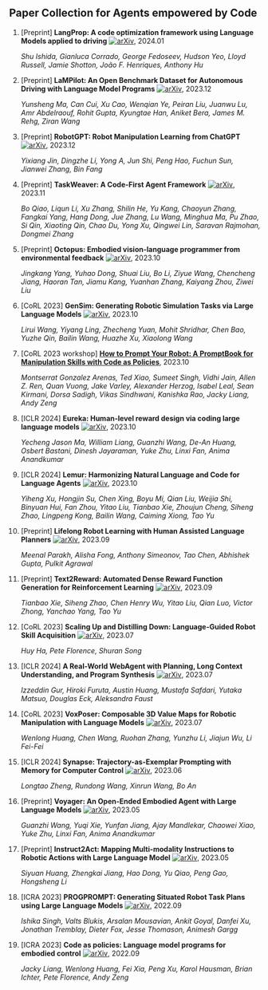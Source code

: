 ## Paper Collection for Agents empowered by Code

1. [Preprint] **LangProp: A code optimization framework using Language Models applied to driving** [![arXiv](https://img.shields.io/badge/arXiv-2401.10314-b31b1b.svg)](https://arxiv.org/pdf/2401.10314), 2024.01

   *Shu Ishida, Gianluca Corrado, George Fedoseev, Hudson Yeo, Lloyd Russell, Jamie Shotton, João F. Henriques, Anthony Hu*

2. [Preprint] **LaMPilot: An Open Benchmark Dataset for Autonomous Driving with Language Model Programs** [![arXiv](https://img.shields.io/badge/arXiv-2312.04372-b31b1b.svg)](https://arxiv.org/abs/2312.04372), 2023.12

   *Yunsheng Ma, Can Cui, Xu Cao, Wenqian Ye, Peiran Liu, Juanwu Lu, Amr Abdelraouf, Rohit Gupta, Kyungtae Han, Aniket Bera, James M. Rehg, Ziran Wang*

3. [Preprint] **RobotGPT: Robot Manipulation Learning from ChatGPT** [![arXiv](https://img.shields.io/badge/arXiv-2312.01421-b31b1b.svg)](https://arxiv.org/abs/2312.01421), 2023.12

   *Yixiang Jin, Dingzhe Li, Yong A, Jun Shi, Peng Hao, Fuchun Sun, Jianwei Zhang, Bin Fang*

4. [Preprint] **TaskWeaver: A Code-First Agent Framework** [![arXiv](https://img.shields.io/badge/arXiv-2311.17541-b31b1b.svg)](https://arxiv.org/abs/2311.17541), 2023.11

   *Bo Qiao, Liqun Li, Xu Zhang, Shilin He, Yu Kang, Chaoyun Zhang, Fangkai Yang, Hang Dong, Jue Zhang, Lu Wang, Minghua Ma, Pu Zhao, Si Qin, Xiaoting Qin, Chao Du, Yong Xu, Qingwei Lin, Saravan Rajmohan, Dongmei Zhang*

5. [Preprint] **Octopus: Embodied vision-language programmer from environmental feedback** [![arXiv](https://img.shields.io/badge/arXiv-2310.08588-b31b1b.svg)](https://arxiv.org/pdf/2310.08588), 2023.10

   *Jingkang Yang, Yuhao Dong, Shuai Liu, Bo Li, Ziyue Wang, Chencheng Jiang, Haoran Tan, Jiamu Kang, Yuanhan Zhang, Kaiyang Zhou, Ziwei Liu*

6. [CoRL 2023] **GenSim: Generating Robotic Simulation Tasks via Large Language Models** [![arXiv](https://img.shields.io/badge/arXiv-2310.01361-b31b1b.svg)](https://arxiv.org/abs/2310.01361), 2023.10

   *Lirui Wang, Yiyang Ling, Zhecheng Yuan, Mohit Shridhar, Chen Bao, Yuzhe Qin, Bailin Wang, Huazhe Xu, Xiaolong Wang*

7. [CoRL 2023 workshop] [**How to Prompt Your Robot: A PromptBook for Manipulation Skills with Code as Policies**](https://openreview.net/forum?id=1aRNtmy5zX), 2023.10

   *Montserrat Gonzalez Arenas, Ted Xiao, Sumeet Singh, Vidhi Jain, Allen Z. Ren, Quan Vuong, Jake Varley, Alexander Herzog, Isabel Leal, Sean Kirmani, Dorsa Sadigh, Vikas Sindhwani, Kanishka Rao, Jacky Liang, Andy Zeng*

8. [ICLR 2024] **Eureka: Human-level reward design via coding large language models** [![arXiv](https://img.shields.io/badge/arXiv-2310.12931-b31b1b.svg)](https://arxiv.org/abs/2310.12931), 2023.10

   *Yecheng Jason Ma, William Liang, Guanzhi Wang, De-An Huang, Osbert Bastani, Dinesh Jayaraman, Yuke Zhu, Linxi Fan, Anima Anandkumar*

9. [ICLR 2024] **Lemur: Harmonizing Natural Language and Code for Language Agents** [![arXiv](https://img.shields.io/badge/arXiv-2310.06830-b31b1b.svg)](https://arxiv.org/abs/2310.06830), 2023.10

   *Yiheng Xu, Hongjin Su, Chen Xing, Boyu Mi, Qian Liu, Weijia Shi, Binyuan Hui, Fan Zhou, Yitao Liu, Tianbao Xie, Zhoujun Cheng, Siheng Zhao, Lingpeng Kong, Bailin Wang, Caiming Xiong, Tao Yu*

10. [Preprint] **Lifelong Robot Learning with Human Assisted Language Planners** [![arXiv](https://img.shields.io/badge/arXiv-2309.14321-b31b1b.svg)](https://arxiv.org/abs/2309.14321), 2023.09

    *Meenal Parakh, Alisha Fong, Anthony Simeonov, Tao Chen, Abhishek Gupta, Pulkit Agrawal*

11. [Preprint] **Text2Reward: Automated Dense Reward Function Generation for Reinforcement Learning** [![arXiv](https://img.shields.io/badge/arXiv-2309.11489-b31b1b.svg)](https://arxiv.org/abs/2309.11489), 2023.09

    *Tianbao Xie, Siheng Zhao, Chen Henry Wu, Yitao Liu, Qian Luo, Victor Zhong, Yanchao Yang, Tao Yu*

12. [CoRL 2023] **Scaling Up and Distilling Down: Language-Guided Robot Skill Acquisition** [![arXiv](https://img.shields.io/badge/arXiv-2307.14535-b31b1b.svg)](https://arxiv.org/abs/2307.14535), 2023.07

    *Huy Ha, Pete Florence, Shuran Song*

13. [ICLR 2024] **A Real-World WebAgent with Planning, Long Context Understanding, and Program Synthesis** [![arXiv](https://img.shields.io/badge/arXiv-2307.12856-b31b1b.svg)](https://arxiv.org/abs/2307.12856), 2023.07

    *Izzeddin Gur, Hiroki Furuta, Austin Huang, Mustafa Safdari, Yutaka Matsuo, Douglas Eck, Aleksandra Faust*

14. [CoRL 2023] **VoxPoser: Composable 3D Value Maps for Robotic Manipulation with Language Models** [![arXiv](https://img.shields.io/badge/arXiv-2307.05973-b31b1b.svg)](https://arxiv.org/pdf/2307.05973), 2023.07

    *Wenlong Huang, Chen Wang, Ruohan Zhang, Yunzhu Li, Jiajun Wu, Li Fei-Fei*

15. [ICLR 2024] **Synapse: Trajectory-as-Exemplar Prompting with Memory for Computer Control** [![arXiv](https://img.shields.io/badge/arXiv-2306.07863-b31b1b.svg)](https://arxiv.org/abs/2306.07863), 2023.06

    *Longtao Zheng, Rundong Wang, Xinrun Wang, Bo An*

16. [Preprint] **Voyager: An Open-Ended Embodied Agent with Large Language Models** [![arXiv](https://img.shields.io/badge/arXiv-2305.16291-b31b1b.svg)](https://arxiv.org/abs/2305.16291), 2023.05

    *Guanzhi Wang, Yuqi Xie, Yunfan Jiang, Ajay Mandlekar, Chaowei Xiao, Yuke Zhu, Linxi Fan, Anima Anandkumar*

17. [Preprint] **Instruct2Act: Mapping Multi-modality Instructions to Robotic Actions with Large Language Model** [![arXiv](https://img.shields.io/badge/arXiv-2305.11176-b31b1b.svg)](https://arxiv.org/abs/2305.11176), 2023.05

    *Siyuan Huang, Zhengkai Jiang, Hao Dong, Yu Qiao, Peng Gao, Hongsheng Li*

18. [ICRA 2023] **PROGPROMPT: Generating Situated Robot Task Plans using Large Language Models** [![arXiv](https://img.shields.io/badge/arXiv-2209.11302-b31b1b.svg)](https://arxiv.org/pdf/2209.11302), 2022.09

    *Ishika Singh, Valts Blukis, Arsalan Mousavian, Ankit Goyal, Danfei Xu, Jonathan Tremblay, Dieter Fox, Jesse Thomason, Animesh Gargg*

19. [ICRA 2023] **Code as policies: Language model programs for embodied control** [![arXiv](https://img.shields.io/badge/arXiv-2209.07753-b31b1b.svg)](https://arxiv.org/pdf/2209.07753), 2022.09

    *Jacky Liang, Wenlong Huang, Fei Xia, Peng Xu, Karol Hausman, Brian Ichter, Pete Florence, Andy Zeng*